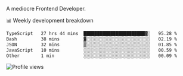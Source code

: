 A mediocre Frontend Developer.

📊 Weekly development breakdown
<!--START_SECTION:waka-->

```txt
TypeScript   27 hrs 44 mins  ███████████████████████▓░   95.28 %
Bash         38 mins         ▓░░░░░░░░░░░░░░░░░░░░░░░░   02.19 %
JSON         32 mins         ▒░░░░░░░░░░░░░░░░░░░░░░░░   01.85 %
JavaScript   10 mins         ░░░░░░░░░░░░░░░░░░░░░░░░░   00.59 %
Other        1 min           ░░░░░░░░░░░░░░░░░░░░░░░░░   00.09 %
```

<!--END_SECTION:waka-->

<img src="https://gpvc.arturio.dev/iqbalfasri" alt="Profile views"/>
